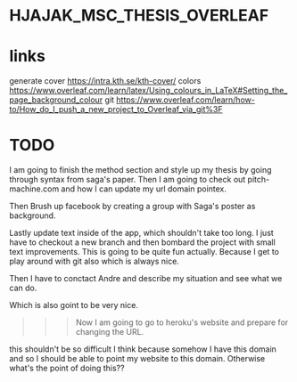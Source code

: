 # HJAJAK_MSC_THESIS_OVERLEAF

# links

generate cover https://intra.kth.se/kth-cover/
colors https://www.overleaf.com/learn/latex/Using_colours_in_LaTeX#Setting_the_page_background_colour
git https://www.overleaf.com/learn/how-to/How_do_I_push_a_new_project_to_Overleaf_via_git%3F

# TODO

I am going to finish the method section and style up my thesis by going through
syntax from saga's paper.
Then I am going to check out pitch-machine.com and how I can update my url domain pointex.

Then Brush up facebook by creating a group with Saga's poster as background.

Lastly update text inside of the app, which shouldn't take too long. I just have to checkout
a new branch and then bombard the project with small text improvements. This is going to be
quite fun actually. Because I get to play around with git also which is always nice.

Then I have to conctact Andre and describe my situation and see what we can do.

Which is also goint to be very nice.

> > > Now I am going to go to heroku's website and prepare for changing the URL.

this shouldn't be so difficult I think because somehow I have this domain and
so I should be able to point my website to this domain. Otherwise what's the
point of doing this??
